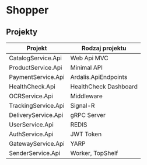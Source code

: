 # Shopper

## Projekty

| Projekt  	| Rodzaj projektu  	|
|---	|---	|
| CatalogService.Api 	| Web Api MVC  	|
| ProductService.Api   	| Minimal API  	|
| PaymentService.Api  	| Ardalis.ApiEndpoints  	|
| HealthCheck.Api | HealthCheck Dashboard |
| OCRService.Api   	| Middleware  	|
| TrackingService.Api 	| Signal-R  	|
| DeliveryService.Api 	| gRPC Server  	|
| UserService.Api | REDIS |
| AuthService.Api | JWT Token |
| GatewayService.Api | YARP |
| SenderService.Api | Worker, TopShelf |


